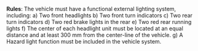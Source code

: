 **Rules**:
The vehicle must have a functional external lighting system, including: 
a) Two front headlights 
b) Two front turn indicators
c) Two rear turn indicators 
d) Two red brake lights in the rear 
e) Two red rear running lights 
f) The center of each headlight unit must be located at an equal distance and at least 300 mm from the center-line of the vehicle. 
g) A Hazard light function must be included in the vehicle system.
